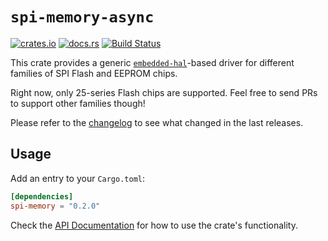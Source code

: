 # `spi-memory-async`

[![crates.io](https://img.shields.io/crates/v/spi-memory.svg)](https://crates.io/crates/spi-memory)
[![docs.rs](https://docs.rs/spi-memory/badge.svg)](https://docs.rs/spi-memory/)
[![Build Status](https://travis-ci.org/jonas-schievink/spi-memory.svg?branch=master)](https://travis-ci.org/jonas-schievink/spi-memory)

This crate provides a generic [`embedded-hal`]-based driver for different
families of SPI Flash and EEPROM chips.

Right now, only 25-series Flash chips are supported. Feel free to send PRs to
support other families though!

Please refer to the [changelog](CHANGELOG.md) to see what changed in the last
releases.

[`embedded-hal`]: https://github.com/rust-embedded/embedded-hal

## Usage

Add an entry to your `Cargo.toml`:

```toml
[dependencies]
spi-memory = "0.2.0"
```

Check the [API Documentation](https://docs.rs/spi-memory/) for how to use the
crate's functionality.
